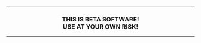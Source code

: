<!--
  GitHub repository template (b210103)
  https://github.com/APrettyCoolProgram/my-development-environment/tree/master/templates/github/
-->

***

<h3 align="center">

  THIS IS BETA SOFTWARE!<br>
  USE AT YOUR OWN RISK!

</h3>

***
<!--
Original project README.md content goes here.

You should:
  * Add a tag/badge that indicates this is alpha software, maybe something like:

      https://img.shields.io/badge/THIS%20SOFTWARE%20IS-BETA-red

-->